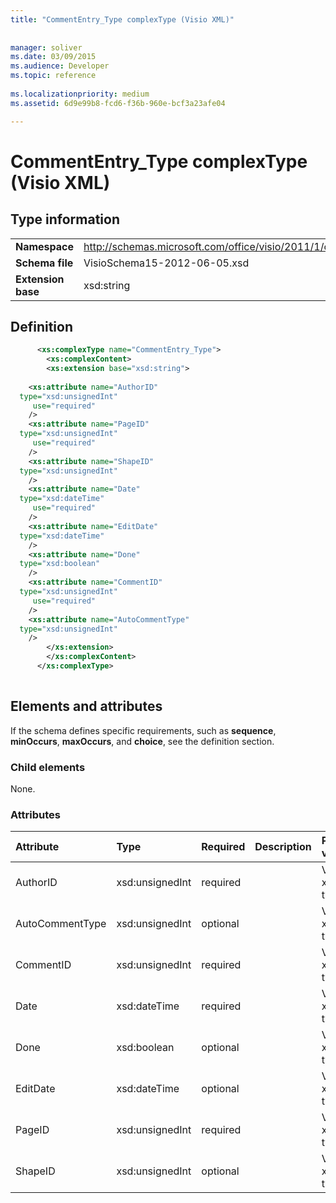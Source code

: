 ```yaml
---
title: "CommentEntry_Type complexType (Visio XML)"
 
 
manager: soliver
ms.date: 03/09/2015
ms.audience: Developer
ms.topic: reference
 
ms.localizationpriority: medium
ms.assetid: 6d9e99b8-fcd6-f36b-960e-bcf3a23afe04

---
```


# CommentEntry_Type complexType (Visio XML)

## Type information

|||
|:-----|:-----|
|**Namespace** <br/> |http://schemas.microsoft.com/office/visio/2011/1/core  <br/> |
|**Schema file** <br/> |VisioSchema15-2012-06-05.xsd  <br/> |
|**Extension base** <br/> |xsd:string  <br/> |
   
## Definition

```XML
      <xs:complexType name="CommentEntry_Type">
        <xs:complexContent>
        <xs:extension base="xsd:string">
      
    <xs:attribute name="AuthorID"
  type="xsd:unsignedInt"
     use="required"
    />
    <xs:attribute name="PageID"
  type="xsd:unsignedInt"
     use="required"
    />
    <xs:attribute name="ShapeID"
  type="xsd:unsignedInt"
    />
    <xs:attribute name="Date"
  type="xsd:dateTime"
     use="required"
    />
    <xs:attribute name="EditDate"
  type="xsd:dateTime"
    />
    <xs:attribute name="Done"
  type="xsd:boolean"
    />
    <xs:attribute name="CommentID"
  type="xsd:unsignedInt"
     use="required"
    />
    <xs:attribute name="AutoCommentType"
  type="xsd:unsignedInt"
    />
        </xs:extension>
        </xs:complexContent>
      </xs:complexType>
      
```

## Elements and attributes

If the schema defines specific requirements, such as **sequence**, **minOccurs**, **maxOccurs**, and **choice**, see the definition section. 
  
### Child elements

None.
  
### Attributes

|**Attribute**|**Type**|**Required**|**Description**|**Possible values**|
|:-----|:-----|:-----|:-----|:-----|
|AuthorID  <br/> |xsd:unsignedInt  <br/> |required  <br/> ||Values of the xsd:unsignedInt type. |
|AutoCommentType  <br/> |xsd:unsignedInt  <br/> |optional  <br/> ||Values of the xsd:unsignedInt type. |
|CommentID  <br/> |xsd:unsignedInt  <br/> |required  <br/> ||Values of the xsd:unsignedInt type. |
|Date  <br/> |xsd:dateTime  <br/> |required  <br/> ||Values of the xsd:dateTime type. |
|Done  <br/> |xsd:boolean  <br/> |optional  <br/> ||Values of the xsd:boolean type. |
|EditDate  <br/> |xsd:dateTime  <br/> |optional  <br/> ||Values of the xsd:dateTime type. |
|PageID  <br/> |xsd:unsignedInt  <br/> |required  <br/> ||Values of the xsd:unsignedInt type. |
|ShapeID  <br/> |xsd:unsignedInt  <br/> |optional  <br/> ||Values of the xsd:unsignedInt type. |
   

